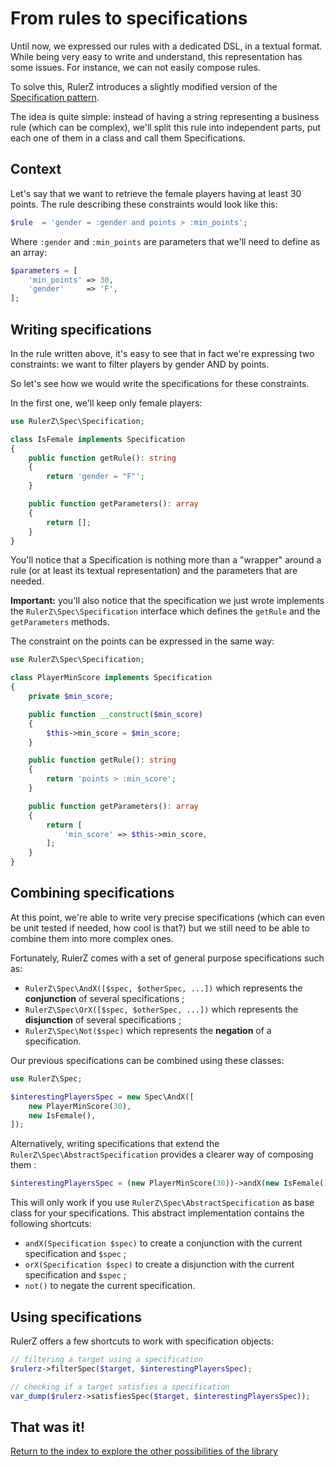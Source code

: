 From rules to specifications
============================

Until now, we expressed our rules with a dedicated DSL, in a textual format.
While being very easy to write and understand, this representation has some
issues. For instance, we can not easily compose rules.

To solve this, RulerZ introduces a slightly modified version of the
[Specification pattern](http://en.wikipedia.org/wiki/Specification_pattern).

The idea is quite simple: instead of having a string representing a business
rule (which can be complex), we'll split this rule into independent parts, put
each one of them in a class and call them Specifications.

## Context

Let's say that we want to retrieve the female players having at least 30 points.
The rule describing these constraints would look like this:

```php
$rule  = 'gender = :gender and points > :min_points';
```

Where `:gender` and `:min_points` are parameters that we'll need to define as
an array:

```php
$parameters = [
    'min_points' => 30,
    'gender'     => 'F',
];
```

## Writing specifications

In the rule written above, it's easy to see that in fact we're expressing two
constraints: we want to filter players by gender AND by points.

So let's see how we would write the specifications for these constraints.

In the first one, we'll keep only female players:

```php
use RulerZ\Spec\Specification;

class IsFemale implements Specification
{
    public function getRule(): string
    {
        return 'gender = "F"';
    }

    public function getParameters(): array
    {
        return [];
    }
}
```

You'll notice that a Specification is nothing more than a "wrapper" around a
rule (or at least its textual representation) and the parameters that are
needed.

**Important:** you'll also notice that the specification we just wrote
implements the `RulerZ\Spec\Specification` interface which defines the `getRule`
and the `getParameters` methods.

The constraint on the points can be expressed in the same way:

```php
use RulerZ\Spec\Specification;

class PlayerMinScore implements Specification
{
    private $min_score;

    public function __construct($min_score)
    {
        $this->min_score = $min_score;
    }

    public function getRule(): string
    {
        return 'points > :min_score';
    }

    public function getParameters(): array
    {
        return [
            'min_score' => $this->min_score,
        ];
    }
}
```

## Combining specifications

At this point, we're able to write very precise specifications (which can even
be unit tested if needed, how cool is that?) but we still need to be able to
combine them into more complex ones.

Fortunately, RulerZ comes with a set of general purpose specifications such as:

* `RulerZ\Spec\AndX([$spec, $otherSpec, ...])` which represents the **conjunction**
  of several specifications ;
* `RulerZ\Spec\OrX([$spec, $otherSpec, ...])` which represents the **disjunction**
  of several specifications ;
* `RulerZ\Spec\Not($spec)` which represents the **negation** of a specification.

Our previous specifications can be combined using these classes:

```php
use RulerZ\Spec;

$interestingPlayersSpec = new Spec\AndX([
    new PlayerMinScore(30),
    new IsFemale(),
]);
```

Alternatively, writing specifications that extend the
`RulerZ\Spec\AbstractSpecification` provides a clearer way of composing them :

```php
$interestingPlayersSpec = (new PlayerMinScore(30))->andX(new IsFemale());
```

This will only work if you use `RulerZ\Spec\AbstractSpecification` as base class
for your specifications. This abstract implementation contains the following
shortcuts:

* `andX(Specification $spec)` to create a conjunction with the current
  specification and `$spec` ;
* `orX(Specification $spec)` to create a disjunction with the current
  specification and `$spec` ;
* `not()` to negate the current specification.

## Using specifications

RulerZ offers a few shortcuts to work with specification objects:

```php
// filtering a target using a specification
$rulerz->filterSpec($target, $interestingPlayersSpec);

// checking if a target satisfies a specification
var_dump($rulerz->satisfiesSpec($target, $interestingPlayersSpec));
```

## That was it!

[Return to the index to explore the other possibilities of the library](index.md)
